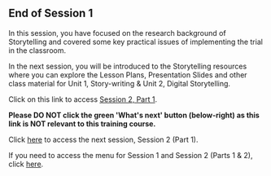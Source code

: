 ## End of Session 1
In this session, you have focused on the research background of Storytelling and covered some key practical issues of implementing the trial in the classroom.
 
In the next session, you will be introduced to the Storytelling resources where you can explore the Lesson Plans, Presentation Slides and other class material for Unit 1, Story-writing & Unit 2, Digital Storytelling. 

Click on this link to access [Session 2, Part 1](https://projects.raspberrypi.org/en/projects/KS1StorytellingTraining_Session2_Part1_GBICi1b).

**Please DO NOT click the green 'What's next' button (below-right) as this link is NOT relevant to this training course.**

Click [here](https://projects.raspberrypi.org/en/projects/KS1StorytellingTraining_Session2_Part1_GBICi1b) to access the next session, Session 2 (Part 1). 

If you need to access the menu for Session 1 and Session 2 (Parts 1 & 2), click [here](https://projects.raspberrypi.org/en/pathways/ks1-storytellingtraining-gbici1b).

